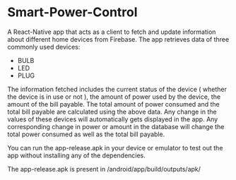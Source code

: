 # Smart-Power-Control

A React-Native app that acts as a client to fetch and update information about different home devices from Firebase. The app retrieves data of three commonly used devices:
 - BULB
 - LED
 - PLUG

The information fetched includes the current status of the device ( whether the device is in use or not ), the amount of power used by the device, the amount of the bill payable. The total amount of power consumed and the total bill payable are calculated using the above data. Any change in the values of these devices will automatically gets displayed in the app. Any corresponding change in power or amount in the database will change the total power consumed as well as the total bill payable.

You can run the app-release.apk in your device or emulator to test out the app without installing any of the dependencies.

The app-release.apk is present in /android/app/build/outputs/apk/
 
